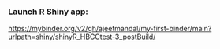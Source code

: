 ### Launch R Shiny app:
https://mybinder.org/v2/gh/ajeetmandal/my-first-binder/main?urlpath=shiny/shinyR_HBCCtest-3_postBuild/

